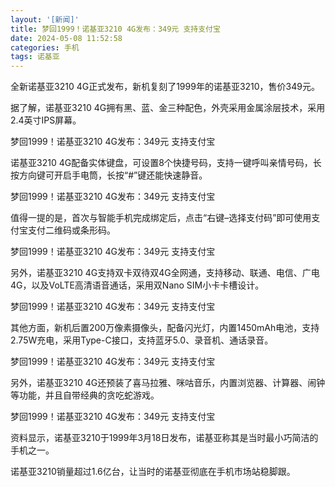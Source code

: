 ```yaml
---
layout: '[新闻]'
title: 梦回1999！诺基亚3210 4G发布：349元 支持支付宝
date: 2024-05-08 11:52:58
categories: 手机
tags: 诺基亚
---
```


全新诺基亚3210 4G正式发布，新机复刻了1999年的诺基亚3210，售价349元。

据了解，诺基亚3210 4G拥有黑、蓝、金三种配色，外壳采用金属涂层技术，采用2.4英寸IPS屏幕。
<!-- more -->
梦回1999！诺基亚3210 4G发布：349元 支持支付宝

诺基亚3210 4G配备实体键盘，可设置8个快捷号码，支持一键呼叫亲情号码，长按方向键可开启手电筒，长按“#”键还能快速静音。

梦回1999！诺基亚3210 4G发布：349元 支持支付宝

值得一提的是，首次与智能手机完成绑定后，点击“右键–选择支付码”即可使用支付宝支付二维码或条形码。

梦回1999！诺基亚3210 4G发布：349元 支持支付宝

另外，诺基亚3210 4G支持双卡双待双4G全网通，支持移动、联通、电信、广电4G，以及VoLTE高清语音通话，采用双Nano SIM小卡卡槽设计。

梦回1999！诺基亚3210 4G发布：349元 支持支付宝

其他方面，新机后置200万像素摄像头，配备闪光灯，内置1450mAh电池，支持2.75W充电，采用Type-C接口，支持蓝牙5.0、录音机、通话录音。

梦回1999！诺基亚3210 4G发布：349元 支持支付宝

另外，诺基亚3210 4G还预装了喜马拉雅、咪咕音乐，内置浏览器、计算器、闹钟等功能，并且自带经典的贪吃蛇游戏。

梦回1999！诺基亚3210 4G发布：349元 支持支付宝

资料显示，诺基亚3210于1999年3月18日发布，诺基亚称其是当时最小巧简洁的手机之一。

诺基亚3210销量超过1.6亿台，让当时的诺基亚彻底在手机市场站稳脚跟。
